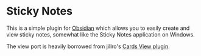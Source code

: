 # Sticky Notes

This is a simple plugin for [Obsidian](https://obsidian.md) which allows you to easily create and view sticky notes, somewhat like the Sticky Notes application on Windows.

The view port is heavily borrowed from jillro's [Cards View plugin](https://github.com/jillro/obsidian-cards-view-plugin).